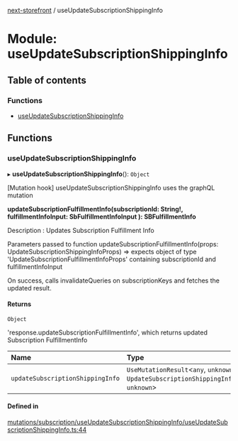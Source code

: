 [next-storefront](../README.md) / useUpdateSubscriptionShippingInfo

# Module: useUpdateSubscriptionShippingInfo

## Table of contents

### Functions

- [useUpdateSubscriptionShippingInfo](useUpdateSubscriptionShippingInfo.md#useupdatesubscriptionshippinginfo)

## Functions

### useUpdateSubscriptionShippingInfo

▸ **useUpdateSubscriptionShippingInfo**(): `Object`

[Mutation hook] useUpdateSubscriptionShippingInfo uses the graphQL mutation

<b>updateSubscriptionFulfillmentInfo(subscriptionId: String!, fulfillmentInfoInput: SbFulfillmentInfoInput ): SBFulfillmentInfo</b>

Description : Updates Subscription Fulfillment Info

Parameters passed to function updateSubscriptionFulfillmentInfo(props: UpdateSubscriptionShippingInfoProps) => expects object of type 'UpdateSubscriptionFulfillmentInfoProps' containing subscriptionId and fulfillmentInfoInput

On success, calls invalidateQueries on subscriptionKeys and fetches the updated result.

#### Returns

`Object`

'response.updateSubscriptionFulfillmentInfo', which returns updated Subscription FulfillmentInfo

| Name                             | Type                                                                                     |
| :------------------------------- | :--------------------------------------------------------------------------------------- |
| `updateSubscriptionShippingInfo` | `UseMutationResult`<`any`, `unknown`, `UpdateSubscriptionShippingInfoProps`, `unknown`\> |

#### Defined in

[mutations/subscription/useUpdateSubscriptionShippingInfo/useUpdateSubscriptionShippingInfo.ts:44](https://github.com/KiboSoftware/nextjs-storefront/blob/474c22ea/hooks/mutations/subscription/useUpdateSubscriptionShippingInfo/useUpdateSubscriptionShippingInfo.ts#L44)
